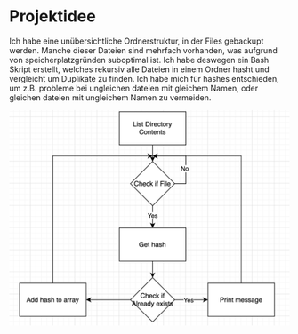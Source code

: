# Projektidee

Ich habe eine unübersichtliche Ordnerstruktur, in der Files gebackupt werden. Manche dieser Dateien sind mehrfach vorhanden, was aufgrund von speicherplatzgründen suboptimal ist. Ich habe deswegen ein Bash Skript erstellt, welches rekursiv alle Dateien in einem Ordner hasht und vergleicht um Duplikate zu finden. Ich habe mich für hashes entschieden, um z.B. probleme bei ungleichen dateien mit gleichem Namen, oder gleichen dateien mit ungleichem Namen zu vermeiden.

![UML Diagramm](UML_Diagram.png?raw=true)
